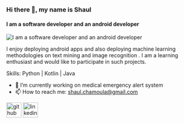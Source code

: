 ### Hi there 👋, my name is Shaul
#### I am a software developer and an android developer
![I am a software developer and an android developer](https://drive.google.com/file/d/15Gq_eA-z4pygrsu1kiyekYGlne30qEPE/view?usp=sharing)

I enjoy deploying android apps and also deploying machine learning methodologies on text mining and image recognition .
I am a learning enthusiast and would like to participate in such projects.

Skills: Python | Kotlin | Java

- 🔭 I’m currently working on medical emergency alert system 
- 📫 How to reach me: shaul.chamoula@gmail.com 


[<img src='https://cdn.jsdelivr.net/npm/simple-icons@3.0.1/icons/github.svg' alt='github' height='40'>](https://github.com/https://github.com/chiefchiefon)  [<img src='https://cdn.jsdelivr.net/npm/simple-icons@3.0.1/icons/linkedin.svg' alt='linkedin' height='40'>](https://www.linkedin.com/in/https://www.linkedin.com/in/shaul-chamoula//)  
<!--
<a href='https://docs.github.com/en/developers'><img src='https://raw.githubusercontent.com/acervenky/animated-github-badges/master/assets/devbadge.gif' width='40' height='40'></a> <a href='https://stars.github.com/'><img src='https://raw.githubusercontent.com/acervenky/animated-github-badges/master/assets/starbadge.gif' width='35' height='35'></a> 


<!--
**chiefchiefon/chiefchiefon** is a ✨ _special_ ✨ repository because its `README.md` (this file) appears on your GitHub profile.

Here are some ideas to get you started:

- 🔭 I’m currently working on ...
- 🌱 I’m currently learning ...
- 👯 I’m looking to collaborate on ...
- 🤔 I’m looking for help with ...
- 💬 Ask me about ...
- 📫 How to reach me: ...
- 😄 Pronouns: ...
- ⚡ Fun fact: ...
-->
